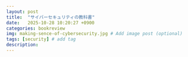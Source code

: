 ```yaml
---
layout: post
title:  "サイバーセキュリティの教科書"
date:   2025-10-28 10:20:27 +0900
categories: bookreview
img: making-sence-of-cybersecurity.jpg # Add image post (optional)
tags: [security] # add tag
description: 
---
```


